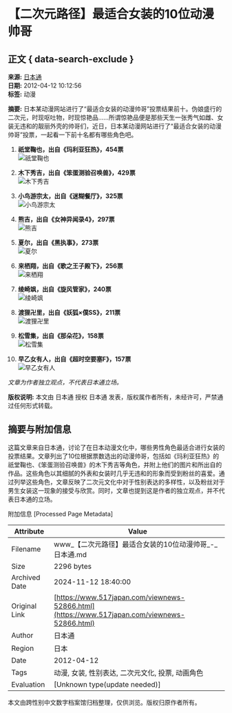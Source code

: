 # 【二次元路径】最适合女装的10位动漫帅哥

## 正文 { data-search-exclude }


**来源:** [日本通](http://www.517japan.com)  
**日期:** 2012-04-12 10:12:56  
**标签:** 动漫  

**摘要:** 日本某动漫网站进行了“最适合女装的动漫帅哥”投票结果前十。伪娘盛行的二次元，时现呕吐物，时现惊艳品……所谓惊艳品便是那些天生一张秀气如雌、女装无违和的靓丽外壳的帅哥们，近日，日本某动漫网站进行了“最适合女装的动漫帅哥”投票，一起看一下前十名都有哪些角色吧。

1. **祇堂鞠也，出自《玛利亚狂热》，454票**  
   ![祇堂鞠也](https://www.517japan.com/attachments/2012/04/811_201204121014446uVS5.jpg)  

2. **木下秀吉，出自《笨蛋测验召唤兽》，429票**  
   ![木下秀吉](https://www.517japan.com/attachments/2012/04/811_201204121014447iuu0.jpg)  

3. **小鸟游宗太，出自《迷糊餐厅》，325票**  
   ![小鸟游宗太](https://www.517japan.com/attachments/2012/04/811_201204121014443800R.jpg)  

4. **熊吉，出自《女神异闻录4》，297票**  
   ![熊吉](https://www.517japan.com/attachments/2012/04/811_201204121014442KD60.jpg)  

5. **夏尔，出自《黑执事》，273票**  
   ![夏尔](https://www.517japan.com/attachments/2012/04/811_201204121014444C7ku.jpg)  

6. **来栖翔，出自《歌之王子殿下》，256票**  
   ![来栖翔](https://www.517japan.com/attachments/2012/04/811_201204121014449wNB8.jpg)  

7. **绫崎飒，出自《旋风管家》，240票**  
   ![绫崎飒](https://www.517japan.com/attachments/2012/04/811_201204121014448sdO1.jpg)  

8. **渡狸卍里，出自《妖狐×僕SS》，211票**  
   ![渡狸卍里](https://www.517japan.com/attachments/2012/04/811_2012041210144411X2t4.jpg)  

9. **松雪集，出自《那朵花》，158票**  
   ![松雪集](https://www.517japan.com/attachments/2012/04/811_201204121014445QiZs.jpg)  

10. **早乙女有人，出自《超时空要塞F》，157票**  
    ![早乙女有人](https://www.517japan.com/attachments/2012/04/811_201204121014441Bkq3.jpg)  

*文章为作者独立观点，不代表日本通立场。*

**版权说明:** 本文由 日本通 授权 日本通 发表，版权属作者所有，未经许可，严禁通过任何形式转载。

## 摘要与附加信息

<!-- tcd_abstract -->
这篇文章来自日本通，讨论了在日本动漫文化中，哪些男性角色最适合进行女装的投票结果。文章列出了10位根据票数选出的动漫帅哥，包括如《玛利亚狂热》的祇堂鞠也、《笨蛋测验召唤兽》的木下秀吉等角色，并附上他们的图片和所出自的作品。这些角色以其细腻的外表和女装时几乎无违和的形象而受到粉丝的喜爱。通过列举这些角色，文章反映了二次元文化中对于性别表达的多样性，以及粉丝对于男生女装这一现象的接受与欣赏。同时，文章也提到这是作者的独立观点，并不代表日本通的立场。
<!-- tcd_abstract_end -->

附加信息 [Processed Page Metadata]

| Attribute       | Value                                  |
|-----------------|----------------------------------------|
| Filename        | www_【二次元路径】最适合女装的10位动漫帅哥_-_日本通.md                             |
| Size            | 2296 bytes                           |
| Archived Date   | 2024-11-12 18:40:00                             |
| Original Link   | [https://www.517japan.com/viewnews-52866.html](https://www.517japan.com/viewnews-52866.html)                       |
| Author          | 日本通                               |
| Region          | 日本                               |
| Date            | 2012-04-12                                 |
| Tags            | 动漫, 女装, 性别表达, 二次元文化, 投票, 动画角色                                 |
| Evaluation            | [Unknown type(update needed)]                                 |
<!-- tcd_table_end -->

本文由跨性别中文数字档案馆归档整理，仅供浏览。版权归原作者所有。

